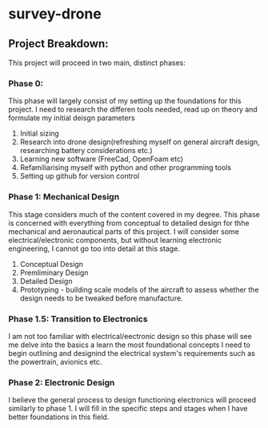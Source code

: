 # survey-drone
## Project Breakdown:
This project will proceed in two main, distinct phases:

### Phase 0: 
This phase will largely consist of my setting up the foundations for this project. I need to research the differen tools needed, read up on theory and formulate my initial deisgn parameters
1. Initial sizing
2. Research into drone design(refreshing myself on general aircraft design, researching battery considerations etc.)
3. Learning new software (FreeCad, OpenFoam etc)
4. Refamiliarising myself with python and other programming tools
5. Setting up github for version control

### Phase 1: Mechanical Design
This stage considers much of the content covered in my degree. This phase is concerned with everything from conceptual to detailed design for thhe mechanical and aeronautical parts of this project. I will consider some electrical/electronic components, but without learning electronic engineering, I cannot go too into detail at this stage.
1. Conceptual Design
2. Premliminary Design
3. Detailed Design
4. Prototyping - building scale models of the aircraft to assess whether the design needs to be tweaked before manufacture.

### Phase 1.5: Transition to Electronics
I am not too familiar with electrical/eectronic design so this phase will see me delve into the basics a learn the most foundational concepts I need to begin outlining and designind the electrical system's requirements such as the powertrain, avionics etc.

### Phase 2: Electronic Design
I believe the general process to design functioning electronics will proceed similarly to phase 1. I will fill in the specific steps and stages when I have better foundations in this field.
